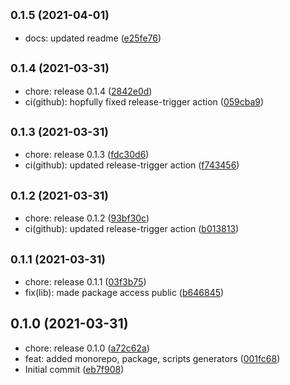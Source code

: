 ## <small>0.1.5 (2021-04-01)</small>

* docs: updated readme ([e25fe76](https://github.com/alloyify/monorepo-utils/commit/e25fe76))



## <small>0.1.4 (2021-03-31)</small>

* chore: release 0.1.4 ([2842e0d](https://github.com/alloyify/monorepo-utils/commit/2842e0d))
* ci(github): hopfully fixed release-trigger action ([059cba9](https://github.com/alloyify/monorepo-utils/commit/059cba9))



## <small>0.1.3 (2021-03-31)</small>

* chore: release 0.1.3 ([fdc30d6](https://github.com/alloyify/monorepo-utils/commit/fdc30d6))
* ci(github): updated release-trigger action ([f743456](https://github.com/alloyify/monorepo-utils/commit/f743456))



## <small>0.1.2 (2021-03-31)</small>

* chore: release 0.1.2 ([93bf30c](https://github.com/alloyify/monorepo-utils/commit/93bf30c))
* ci(github): updated release-trigger action ([b013813](https://github.com/alloyify/monorepo-utils/commit/b013813))



## <small>0.1.1 (2021-03-31)</small>

* chore: release 0.1.1 ([03f3b75](https://github.com/alloyify/monorepo-utils/commit/03f3b75))
* fix(lib): made package access public ([b646845](https://github.com/alloyify/monorepo-utils/commit/b646845))



## 0.1.0 (2021-03-31)

* chore: release 0.1.0 ([a72c62a](https://github.com/alloyify/monorepo-utils/commit/a72c62a))
* feat: added monorepo, package, scripts generators ([001fc68](https://github.com/alloyify/monorepo-utils/commit/001fc68))
* Initial commit ([eb7f908](https://github.com/alloyify/monorepo-utils/commit/eb7f908))



